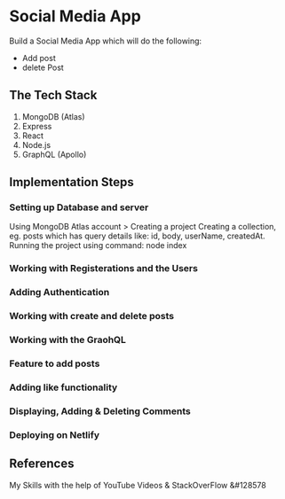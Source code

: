 # Social Media App

Build a Social Media App which will do the following:
* Add post 
* delete Post 

## The Tech Stack 

1. MongoDB (Atlas)
2. Express
3. React 
4. Node.js
5. GraphQL (Apollo)

## Implementation Steps
### Setting up Database and server

Using MongoDB Atlas account > Creating a project
Creating a collection, eg. posts which has query details like: id, body, userName, createdAt.
Running the project using command: node index 

### Working with Registerations and the Users
### Adding Authentication 
### Working with create and delete posts
### Working with the GraohQL
### Feature to add posts
### Adding like functionality
### Displaying, Adding & Deleting Comments
### Deploying on Netlify

## References 
My Skills with the help of YouTube Videos & StackOverFlow &#128578
